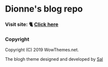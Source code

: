 # Dionne's blog repo

### Visit site: 🐈 [Click here](https://spellonyou.github.io/)


### Copyright

Copyright (C) 2019 WowThemes.net.

The blogh theme designed and developed by [Sal](https://www.wowthemes.net)
